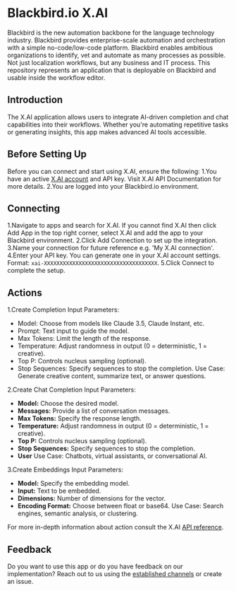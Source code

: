 # Blackbird.io X.AI

Blackbird is the new automation backbone for the language technology industry. Blackbird provides enterprise-scale automation and orchestration with a simple no-code/low-code platform. Blackbird enables ambitious organizations to identify, vet and automate as many processes as possible. Not just localization workflows, but any business and IT process. This repository represents an application that is deployable on Blackbird and usable inside the workflow editor.

## Introduction
<!-- begin docs -->
The X.AI application allows users to integrate AI-driven completion and chat capabilities into their workflows. Whether you're automating repetitive tasks or generating insights, this app makes advanced AI tools accessible.

## Before Setting Up

Before you can connect and start using X.AI, ensure the following:
1.You have an active [X.AI account](https://x.ai/) and API key. Visit X.AI API Documentation for more details.
2.You are logged into your Blackbird.io environment.

## Connecting

1.Navigate to apps and search for X.AI. If you cannot find X.AI then click Add App in the top right corner, select X.AI and add the app to your Blackbird environment.
2.Click Add Connection to set up the integration.
3.Name your connection for future reference e.g. 'My X.AI connection'.
4.Enter your API key. You can generate one in your X.AI account settings.
Format: `xai-XXXXXXXXXXXXXXXXXXXXXXXXXXXXXXXXXXXX`.
5.Click Connect to complete the setup.

## Actions

1.Create Completion
Input Parameters:
- Model: Choose from models like Claude 3.5, Claude Instant, etc.
- Prompt: Text input to guide the model.
- Max Tokens: Limit the length of the response.
- Temperature: Adjust randomness in output (0 = deterministic, 1 = creative).
- Top P: Controls nucleus sampling (optional).
- Stop Sequences: Specify sequences to stop the completion.
Use Case: Generate creative content, summarize text, or answer questions.

2.Create Chat Completion
Input Parameters:
- **Model:** Choose the desired model.
- **Messages:** Provide a list of conversation messages.
- **Max Tokens:** Specify the response length.
- **Temperature:** Adjust randomness in output (0 = deterministic, 1 = creative).
- **Top P:** Controls nucleus sampling (optional).
- **Stop Sequences:** Specify sequences to stop the completion.
- **User**
Use Case: Chatbots, virtual assistants, or conversational AI.

3.Create Embeddings
Input Parameters:
- **Model:** Specify the embedding model.
- **Input:** Text to be embedded.
- **Dimensions:** Number of dimensions for the vector.
- **Encoding Format:** Choose between float or base64.
Use Case: Search engines, semantic analysis, or clustering.

For more in-depth information about action consult the X.AI [API reference](https://docs.x.ai/api).

## Feedback
Do you want to use this app or do you have feedback on our implementation? Reach out to us using the [established channels](https://www.blackbird.io/) or create an issue.

<!-- end docs -->
